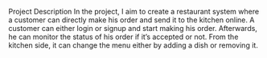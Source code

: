 Project Description
In the project, I aim to create a restaurant system where a customer can directly make his order and send it to the kitchen online. A customer can either login or signup and start making his order. Afterwards, he can monitor the status of his order if it’s accepted or not. 
From the kitchen side, it can change the menu either by adding a dish or removing it.
